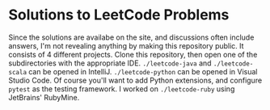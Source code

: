 # Solutions to LeetCode Problems

Since the solutions are availabe on the site, and discussions often include answers, I'm not revealing anything by making this repository public. It consists of 4 different projects. Clone
this repository, then open one of the subdirectories with the appropriate IDE. `./leetcode-java` and 
`./leetcode-scala` can be opened in IntelliJ. `./leetcode-python` can be opened in Visual Studio Code. Of course you'll want to add Python extensions, and configure `pytest` as the testing framework.
I worked on `./leetcode-ruby` using JetBrains' RubyMine.
